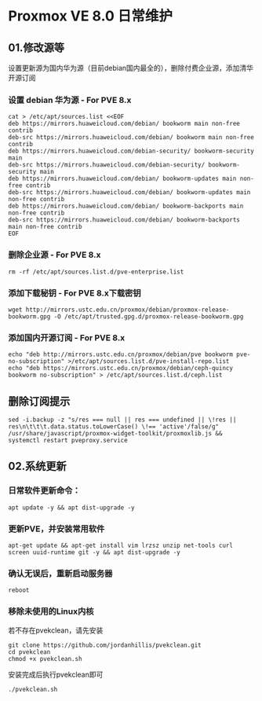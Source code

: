 
# Proxmox VE 8.0 日常维护
## 01.修改源等
设置更新源为国内华为源（目前debian国内最全的），删除付费企业源，添加清华开源订阅
### 设置 debian 华为源 - For PVE 8.x
```
cat > /etc/apt/sources.list <<EOF
deb https://mirrors.huaweicloud.com/debian/ bookworm main non-free contrib
deb-src https://mirrors.huaweicloud.com/debian/ bookworm main non-free contrib
deb https://mirrors.huaweicloud.com/debian-security/ bookworm-security main
deb-src https://mirrors.huaweicloud.com/debian-security/ bookworm-security main
deb https://mirrors.huaweicloud.com/debian/ bookworm-updates main non-free contrib
deb-src https://mirrors.huaweicloud.com/debian/ bookworm-updates main non-free contrib
deb https://mirrors.huaweicloud.com/debian/ bookworm-backports main non-free contrib
deb-src https://mirrors.huaweicloud.com/debian/ bookworm-backports main non-free contrib
EOF
```
### 删除企业源 - For PVE 8.x
```
rm -rf /etc/apt/sources.list.d/pve-enterprise.list
```
### 添加下载秘钥 - For PVE 8.x下载密钥
```
wget http://mirrors.ustc.edu.cn/proxmox/debian/proxmox-release-bookworm.gpg -O /etc/apt/trusted.gpg.d/proxmox-release-bookworm.gpg
```
### 添加国内开源订阅 - For PVE 8.x
```
echo "deb http://mirrors.ustc.edu.cn/proxmox/debian/pve bookworm pve-no-subscription" >/etc/apt/sources.list.d/pve-install-repo.list
echo "deb https://mirrors.ustc.edu.cn/proxmox/debian/ceph-quincy bookworm no-subscription" > /etc/apt/sources.list.d/ceph.list
```
## 删除订阅提示
```
sed -i.backup -z "s/res === null || res === undefined || \!res || res\n\t\t\t.data.status.toLowerCase() \!== 'active'/false/g" /usr/share/javascript/proxmox-widget-toolkit/proxmoxlib.js && systemctl restart pveproxy.service
```
## 02.系统更新

### 日常软件更新命令：
```
apt update -y && apt dist-upgrade -y
```
### 更新PVE，并安装常用软件
```
apt-get update && apt-get install vim lrzsz unzip net-tools curl screen uuid-runtime git -y && apt dist-upgrade -y
```
### 确认无误后，重新启动服务器
```
reboot
```
### 移除未使用的Linux内核
若不存在pvekclean，请先安装
```
git clone https://github.com/jordanhillis/pvekclean.git
cd pvekclean
chmod +x pvekclean.sh
```
安装完成后执行pvekclean即可
```
./pvekclean.sh
```

